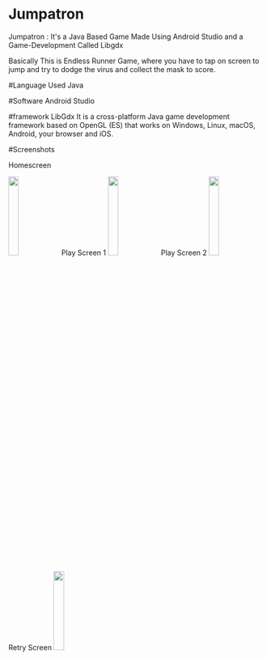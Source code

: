 # Jumpatron
Jumpatron : It's a Java Based Game Made Using Android Studio and a Game-Development Called Libgdx

Basically This is Endless Runner Game,
where you have to tap on screen to jump and try to dodge the virus and collect the mask to score.

#Language Used
Java

#Software 
Android Studio

#framework
LibGdx 
It is a cross-platform Java game development framework based on OpenGL (ES) that works on
Windows, Linux, macOS, Android, your browser and iOS.

#Screenshots

Homescreen

<img src="https://user-images.githubusercontent.com/49302789/176192556-b1237d7a-79d5-4601-8a8a-b04de5608f94.jpeg" width=20% height=20%>
Play Screen 1

<img src="https://user-images.githubusercontent.com/49302789/176192537-21691b46-2935-4233-a502-692acc8aee36.jpeg" width=20% height=20%>
Play Screen 2

<img src="https://user-images.githubusercontent.com/49302789/176192547-f855cc91-abed-4013-a518-6a63f9041eca.jpeg" width=20% height=20%>
Retry Screen

<img src="https://user-images.githubusercontent.com/49302789/176192563-1cebc426-7124-43a7-960e-8b056f5eb460.jpeg" width=20% height=20%>


